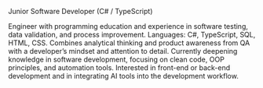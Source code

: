Junior Software Developer (C# / TypeScript)

Engineer with programming education and experience in software testing, data validation, and process improvement.
Languages: C#, TypeScript, SQL, HTML, CSS.
Combines analytical thinking and product awareness from QA with a developer’s mindset and attention to detail.
Currently deepening knowledge in software development, focusing on clean code, OOP principles, and automation tools. 
Interested in front-end or back-end development and in integrating AI tools into the development workflow.


